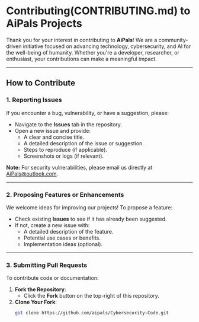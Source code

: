 # Contributing(CONTRIBUTING.md) to AiPals Projects

Thank you for your interest in contributing to **AiPals**! We are a community-driven initiative focused on advancing technology, cybersecurity, and AI for the well-being of humanity. Whether you're a developer, researcher, or enthusiast, your contributions can make a meaningful impact.

---

## **How to Contribute**

### 1. Reporting Issues
If you encounter a bug, vulnerability, or have a suggestion, please:
- Navigate to the **Issues** tab in the repository.
- Open a new issue and provide:
  - A clear and concise title.
  - A detailed description of the issue or suggestion.
  - Steps to reproduce (if applicable).
  - Screenshots or logs (if relevant).
  
**Note:** For security vulnerabilities, please email us directly at AiPals@outlook.com.

---

### 2. Proposing Features or Enhancements
We welcome ideas for improving our projects! To propose a feature:
- Check existing **Issues** to see if it has already been suggested.
- If not, create a new issue with:
  - A detailed description of the feature.
  - Potential use cases or benefits.
  - Implementation ideas (optional).

---

### 3. Submitting Pull Requests
To contribute code or documentation:
1. **Fork the Repository**:
   - Click the **Fork** button on the top-right of this repository.
2. **Clone Your Fork**:
   ```bash
   git clone https://github.com/aipals/Cybersecurity-Code.git

